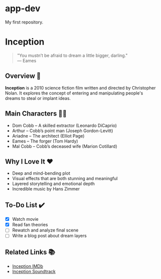 # app-dev
My first repository.
# Inception

> "You mustn’t be afraid to dream a little bigger, darling."  
> — Eames

## Overview 📓

**Inception** is a 2010 science fiction film written and directed by Christopher Nolan. It explores the concept of entering and manipulating people's dreams to steal or implant ideas.

## Main Characters 💂‍♂️

- Dom Cobb – A skilled extractor (Leonardo DiCaprio)  
- Arthur – Cobb’s point man (Joseph Gordon-Levitt)  
- Ariadne – The architect (Elliot Page)  
- Eames – The forger (Tom Hardy)  
- Mal Cobb – Cobb’s deceased wife (Marion Cotillard)

## Why I Love It ❤️

- Deep and mind-bending plot  
- Visual effects that are both stunning and meaningful  
- Layered storytelling and emotional depth  
- Incredible music by Hans Zimmer

## To-Do List ✔️

- [x] Watch movie  
- [x] Read fan theories  
- [ ] Rewatch and analyze final scene  
- [ ] Write a blog post about dream layers  

## Related Links 📚

- [Inception IMDb](https://www.imdb.com/title/tt1375666/)
- [Inception Soundtrack](https://www.youtube.com/watch?v=RxabLA7UQ9k)

